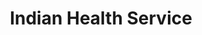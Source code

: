 ---
# This topic lives at
# https://digital.gov/topics/indian-health-service

slug: "indian-health-service"

# Topic Title
title: "Indian Health Service"

# description — keep it short and clear
summary: ""


# Weight
weight: 1

# For more information on managing topics,
# see https://github.com/GSA/digitalgov.gov/wiki
---